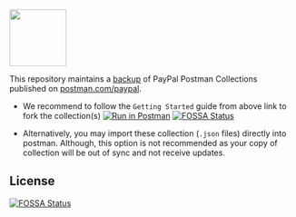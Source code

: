 <img src="https://res.cloudinary.com/postman/image/upload/t_team_logo/v1644443606/team/87b7e197a57247ba2fa19b5a24ad16d5977b000bc0cd4ce2fa8652110a43e732.png" width="100">

This repository maintains a [backup](https://blog.postman.com/backup-and-sync-your-postman-collections-on-github/) of PayPal Postman Collections published on [postman.com/paypal](https://postman.com/paypal). 

* We recommend to follow the `Getting Started` guide from above link to fork the collection(s) [![Run in Postman](https://run.pstmn.io/button.svg)](https://god.gw.postman.com/run-collection/19024122-92a85d0e-51e7-47da-9f83-c45dcb1cdf24?action=collection%2Ffork&collection-url=entityId%3D19024122-92a85d0e-51e7-47da-9f83-c45dcb1cdf24%26entityType%3Dcollection%26workspaceId%3D345300e6-346e-42e0-aed1-53717919aef0)
[![FOSSA Status](https://app.fossa.com/api/projects/git%2Bgithub.com%2FAremixdj%2Fpostman-collections.svg?type=shield)](https://app.fossa.com/projects/git%2Bgithub.com%2FAremixdj%2Fpostman-collections?ref=badge_shield)

* Alternatively, you may import these collection (`.json` files) directly into postman. Although, this option is not recommended as your copy of collection will be out of sync and not receive updates.



## License
[![FOSSA Status](https://app.fossa.com/api/projects/git%2Bgithub.com%2FAremixdj%2Fpostman-collections.svg?type=large)](https://app.fossa.com/projects/git%2Bgithub.com%2FAremixdj%2Fpostman-collections?ref=badge_large)